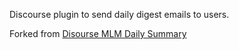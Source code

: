 Discourse plugin to send daily digest emails to users.

Forked from [Disourse MLM Daily Summary](https://github.com/procourse/discourse-mlm-daily-summary)
